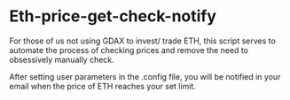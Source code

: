 # Eth-price-get-check-notify

For those of us not using GDAX to invest/ trade ETH, this script serves to automate 
the process of checking prices and remove the need to obsessively manually check.

After setting user parameters in the .config file, you will be notified in your email when
the price of ETH reaches your set limit.
